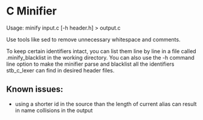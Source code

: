 # C Minifier

Usage: minify input.c [-h header.h] > output.c

Use tools like sed to remove unnecessary whitespace and comments.

To keep certain identifiers intact, you can list them line by line in a file
called .minify\_blacklist in the working directory. You can also use the -h
command line option to make the minifier parse and blacklist all the identifiers
stb\_c\_lexer can find in desired header files.

## Known issues:

- using a shorter id in the source than the length of current alias can result
  in name collisions in the output
